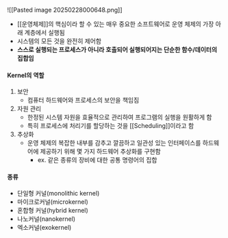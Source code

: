 ![[Pasted image 20250228000648.png]]
- [[운영체제]]의 핵심이라 할 수 있는 매우 중요한 소프트웨어로 운영 체제의 가장 아래 계층에서 실행됨
- 시스템의 모든 것을 완전히 제어함
- **스스로 실행되는 프로세스가 아니라 호출되어 실행되어지는 단순한 함수/데이터의 집합임**
#### Kernel의 역할
1. 보안
	- 컴퓨터 하드웨어와 프로세스의 보안을 책임짐
2. 자원 관리
	- 한정된 시스템 자원을 효율적으로 관리하여 프로그램의 실행을 원활하게 함
	- 특히 프로세스에 처리기를 할당하는 것을 [[Scheduling]]이라고 함
3. 추상화
	- 운영 체제의 복잡한 내부를 감추고 깔끔하고 일관성 있는 인터페이스를 하드웨어에 제공하기 위해 몇 가지 하드웨어 추상화를 구현함
		- ex. 같은 종류의 장비에 대한 공통 명령어의 집합
#### 종류
- 단일형 커널(monolithic kernel)
- 마이크로커널(microkernel)
- 혼합형 커널(hybrid kernel)
- 나노커널(nanokernel)
- 엑소커널(exokernel)